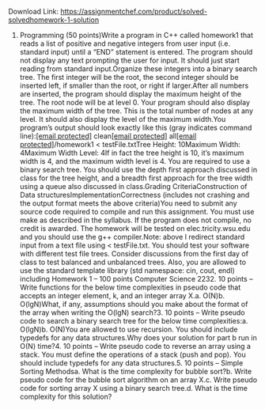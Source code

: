 Download Link: https://assignmentchef.com/product/solved-solvedhomework-1-solution
<br>
1. Programming (50 points)Write a program in C++ called homework1 that reads a list of positive and negative integers from user input (i.e. standard input) until a “END” statement is entered. The program should not display any text prompting the user for input. It should just start reading from standard input.Organize these integers into a binary search tree. The first integer will be the root, the second integer should be inserted left, if smaller than the root, or right if larger.After all numbers are inserted, the program should display the maximum height of the tree. The root node will be at level 0. Your program should also display the maximum width of the tree. This is the total number of nodes at any level. It should also display the level of the maximum width.You program’s output should look exactly like this (gray indicates command line):<a href="/cdn-cgi/l/email-protection" class="__cf_email__" data-cfemail="532a3c26211d323e3613363f36303e323836">[email protected]</a> clean<a href="/cdn-cgi/l/email-protection" class="__cf_email__" data-cfemail="fc8593898eb29d9199bc9990999f919d9799">[email protected]</a> all<a href="/cdn-cgi/l/email-protection" class="__cf_email__" data-cfemail="c2bbadb7b08ca3afa782a7aea7a1ec">[email protected]</a>/homework1 &lt; testFile.txtTree Height: 10Maximum Width: 4Maximum Width Level: 4If in fact the tree height is 10, it’s maximum width is 4, and the maximum width level is 4. You are required to use a binary search tree. You should use the depth first approach discussed in class for the tree height, and a breadth first approach for the tree width using a queue also discussed in class.Grading CriteriaConstruction of Data structuresImplementationCorrectness (includes not crashing and the output format meets the above criteria)You need to submit any source code required to compile and run this assignment. You must use make as described in the syllabus. If the program does not compile, no credit is awarded. The homework will be tested on elec.tricity.wsu.edu and you should use the g++ compiler.Note: above I redirect standard input from a text file using &lt; testFile.txt. You should test your software with different test file trees. Consider discussions from the first day of class to test balanced and unbalanced trees. Also, you are allowed to use the standard template library (std namespace: cin, cout, endl) including Homework 1 – 100 points Computer Science 2232. 10 points – Write functions for the below time complexities in pseudo code that accepts an integer element, k, and an integer array X.a. O(N)b. O(lgN)What, if any, assumptions should you make about the format of the array when writing the O(lgN) search?3. 10 points – Write pseudo code to search a binary search tree for the below time complexities:a. O(lgN)b. O(N)You are allowed to use recursion. You should include typedefs for any data structures.Why does your solution for part b run in O(N) time?4. 10 points – Write pseudo code to reverse an array using a stack. You must define the operations of a stack (push and pop). You should include typedefs for any data structures.5. 10 points – Simple Sorting Methodsa. What is the time complexity for bubble sort?b. Write pseudo code for the bubble sort algorithm on an array X.c. Write pseudo code for sorting array X using a binary search tree.d. What is the time complexity for this solution?